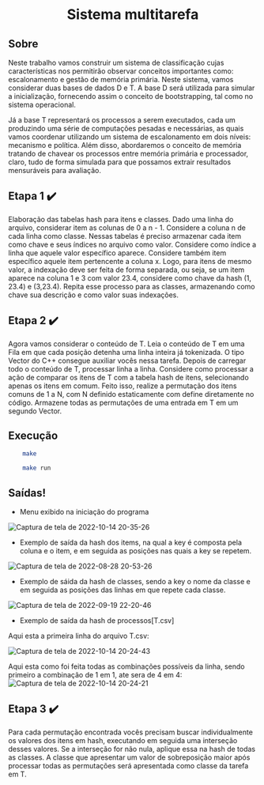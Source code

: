 <h1 align="center"> 
 Sistema multitarefa
</h1>




## Sobre 

<p>
Neste trabalho vamos construir um sistema de classificação cujas características nos permitirão observar conceitos importantes como: escalonamento e gestão de memória primária. Neste sistema, vamos considerar duas bases de dados D e T. A base D será utilizada para simular a inicialização, fornecendo assim o conceito de bootstrapping, tal como no sistema operacional.

Já a base T representará os processos a serem executados, cada um produzindo uma série de computações pesadas e necessárias, as quais vamos coordenar utilizando um sistema de escalonamento em dois níveis: mecanismo e política. Além disso, abordaremos o conceito de memória tratando de chavear os processos entre memória primária e processador, 
claro, tudo de forma simulada para que possamos extrair resultados mensuráveis para avaliação.
</p>

## Etapa 1 :heavy_check_mark:

Elaboração das tabelas hash para itens e classes. Dado uma linha do arquivo, considerar item as colunas de 0 a n - 1. Considere a coluna n de cada linha como classe. Nessas tabelas é preciso armazenar cada item como chave e seus índices no arquivo como valor. Considere como índice a linha que aquele valor específico aparece. Considere também item específico aquele item pertencente a coluna x. Logo, para itens de mesmo valor, a indexação deve ser feita de forma separada, ou seja, se um item aparece na coluna 1 e 3 com valor 23.4, considere como chave da hash (1, 23.4) e (3,23.4). Repita esse processo para as classes, armazenando como chave sua descrição e como valor suas indexações.

## Etapa 2 :heavy_check_mark:

Agora vamos considerar o conteúdo de T. Leia o conteúdo de T em uma Fila em que cada posição detenha uma linha inteira já tokenizada. O tipo Vector do C++ consegue auxiliar vocês nessa tarefa. Depois de carregar todo o conteúdo de T, processar linha a linha. Considere como processar a ação de comparar os itens de T com a tabela hash de itens, selecionando apenas os itens em comum. Feito isso, realize a permutação dos itens comuns de 1 a N, com N definido estaticamente com define diretamente no código. Armazene todas as permutações de uma entrada em T em um segundo Vector.

## Execução 


```sh
    make
```
```sh
    make run
```
## Saídas!


* Menu exibido na iniciação do programa

![Captura de tela de 2022-10-14 20-35-26](https://user-images.githubusercontent.com/78819692/195957834-4426c91c-3351-4de5-a1f7-3ef234e114de.png)


* Exemplo de saída da hash dos items, na qual a key é composta pela coluna e o item, e em seguida as posições nas quais a key se repetem.

![Captura de tela de 2022-08-28 20-53-26](https://user-images.githubusercontent.com/78819692/187100160-e4566379-65c1-42e6-862c-68743402fe29.png)

* Exemplo de sáida da hash de classes, sendo a key o nome da classe e em seguida as posições das linhas em que repete cada classe.

![Captura de tela de 2022-09-19 22-20-46](https://user-images.githubusercontent.com/78819692/191146768-92de063a-70fa-4c0a-8bae-dc3220a13624.png)

* Exemplo de saída da hash de processos[T.csv]


Aqui esta a primeira linha do arquivo T.csv:

![Captura de tela de 2022-10-14 20-24-43](https://user-images.githubusercontent.com/78819692/195957181-c73ef6e4-d56a-4e85-942d-a8d4f733d3de.png)

Aqui esta como foi feita todas as combinações possíveis da linha, sendo primeiro a combinação de 1 em 1, ate sera de 4 em 4:
![Captura de tela de 2022-10-14 20-24-21](https://user-images.githubusercontent.com/78819692/195957379-433c8b2e-8344-4976-9b62-a108bb0bd847.png)


## Etapa 3 :heavy_check_mark:

Para cada permutação encontrada vocês precisam buscar individualmente os valores dos itens em hash, executando em seguida uma interseção desses valores. Se a interseção for não nula, aplique essa na hash de todas as classes. A classe que apresentar um valor de sobreposição maior após processar todas as permutações será apresentada como classe da tarefa em T.


